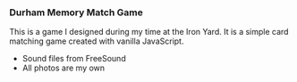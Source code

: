 ### Durham Memory Match Game

This is a game I designed during my time at the Iron Yard. It is a simple card matching game created with vanilla JavaScript.

<ul>
  <li>Sound files from FreeSound</li>
  <li>All photos are my own</li>
</ul>
